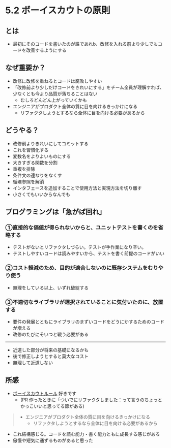 # 5.2 ボーイスカウトの原則

## とは
- 最初にそのコードを書いたのが誰であれb、改修を入れる前より少しでもコードを改善するようにする

## なぜ重要か？
- 改修に改修を重ねるとコードは腐敗しやすい
- 「改修前より少しだけコードをきれいにする」をチーム全員が理解すれば、少なくとも今より品質が落ちることはない
  - むしろどんどん上がっていくかも
- エンジニアがプロダクト全体の質に目を向けるきっかけになる
  - リファクタしようとするなら全体に目を向ける必要があるから

## どうやる？
- 改修前よりきれいにしてコミットする
- これを習慣化する
- 変数名をよりよいものにする
- 大きすぎる関数を分割
- 重複を排除
- 条件文の連なりをなくす
- 循環参照を解消
- インタフェースを追加することで使用方法と実現方法を切り離す
- 小さくてもいいからなんでも

## プログラミングは「急がば回れ」
### ①直接的な価値が得られないからと、ユニットテストを書くのを省略する
- テストがないとリファクタしづらい。テストが手作業になり辛い。
- テストしやすいコードは読みやすいから、テストを書く前提のコードがいい

### ②コスト軽減のため、目的が適合しないのに既存システムをむりやり使う
- 無理をしている以上、いずれ破綻する

### ③不適切なライブラリが選択されていることに気付いたのに、放置する
- 要件の発展とともにライブラリのまずいコードをどうにかするためのコードが増える
- 改修のたびにそいつと戦う必要がある

---

- 近道した部分が将来の基礎になるかも
- 後で修正しようとすると莫大なコスト
- 無理して近道しない

## 所感
- [ボーイスカウトルール](https://xn--97-273ae6a4irb6e2hsoiozc2g4b8082p.com/%E3%82%A8%E3%83%83%E3%82%BB%E3%82%A4/%E3%83%9C%E3%83%BC%E3%82%A4%E3%82%B9%E3%82%AB%E3%82%A6%E3%83%88-%E3%83%AB%E3%83%BC%E3%83%AB/) 好きです
  - (PR 作ったときに「ついでにリファクタしました：って言うのちょっとかっこいいと思ってる節がある)

> - エンジニアがプロダクト全体の質に目を向けるきっかけになる
>   - リファクタしようとするなら全体に目を向ける必要があるから

- これ結構感じる。コードを読む能力・書く能力ともに成長する感じがある
- 傲慢や短気に通ずるものがあると思った

